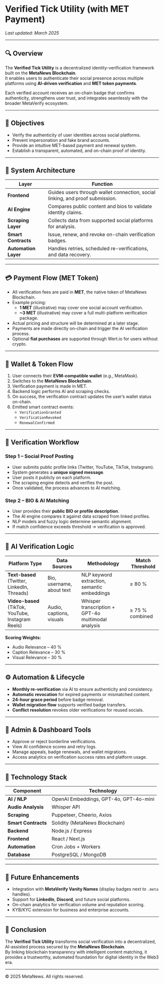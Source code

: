 # Verified Tick Utility (with MET Payment)

*Last updated: March 2025*

---

## 🔍 Overview

The **Verified Tick Utility** is a decentralized identity-verification framework built on the **MetaNews Blockchain**.  
It enables users to authenticate their social presence across multiple platforms using **AI-driven verification** and **MET token payments**.

Each verified account receives an on-chain badge that confirms authenticity, strengthens user trust, and integrates seamlessly with the broader MetaVerify ecosystem.

---

## 🧭 Objectives

- Verify the authenticity of user identities across social platforms.  
- Prevent impersonation and fake brand accounts.  
- Provide an intuitive MET-based payment and renewal system.  
- Establish a transparent, automated, and on-chain proof of identity.

---

## 🧩 System Architecture

| Layer | Function |
|-------|-----------|
| **Frontend** | Guides users through wallet connection, social linking, and proof submission. |
| **AI Engine** | Compares public content and bios to validate identity claims. |
| **Scraping Layer** | Collects data from supported social platforms for analysis. |
| **Smart Contracts** | Issue, renew, and revoke on-chain verification badges. |
| **Automation Layer** | Handles retries, scheduled re-verifications, and data recovery. |

---

## 💳 Payment Flow (MET Token)

- All verification fees are paid in **MET**, the native token of MetaNews Blockchain.  
- Example pricing:  
  - **1 MET** (illustrative) may cover one social account verification.  
  - **~3 MET** (illustrative) may cover a full multi-platform verification package.  
- Actual pricing and structure will be determined at a later stage.  
- Payments are made directly on-chain and trigger the AI verification process.  
- Optional **fiat purchases** are supported through Wert.io for users without crypto.

---

## 🔐 Wallet & Token Flow

1. User connects their **EVM-compatible wallet** (e.g., MetaMask).  
2. Switches to the **MetaNews Blockchain**.  
3. Verification payment is made in MET.  
4. Backend logic performs AI and scraping checks.  
5. On success, the verification contract updates the user’s wallet status on-chain.  
6. Emitted smart contract events:  
   - `VerificationGranted`  
   - `VerificationRevoked`  
   - `RenewalConfirmed`

---

## 🧠 Verification Workflow

### Step 1 – Social Proof Posting

- User submits public profile links (Twitter, YouTube, TikTok, Instagram).  
- System generates a **unique signed message**.  
- User posts it publicly on each platform.  
- The scraping engine detects and verifies the post.  
- Once validated, the process advances to AI matching.

### Step 2 – BIO & AI Matching

- User provides their **public BIO or profile description**.  
- The AI engine compares it against data scraped from linked profiles.  
- NLP models and fuzzy logic determine semantic alignment.  
- If match confidence exceeds threshold → verification is approved.

---

## 🧩 AI Verification Logic

| Platform Type | Data Sources | Methodology | Match Threshold |
|----------------|--------------|--------------|-----------------|
| **Text-based** (Twitter, LinkedIn, Threads) | Bio, username, about text | NLP keyword extraction, semantic embeddings | ≥ 80 % |
| **Video-based** (TikTok, YouTube, Instagram Reels) | Audio, captions, visuals | Whisper transcription + GPT-4o multimodal analysis | ≥ 75 % combined |

**Scoring Weights:**  
- Audio Relevance – 40 %  
- Caption Relevance – 30 %  
- Visual Relevance – 30 %

---

## ⚙️ Automation & Lifecycle

- **Monthly re-verification** via AI to ensure authenticity and consistency.  
- **Automatic revocation** for expired payments or mismatched content.  
- **24-hour grace period** before badge removal.  
- **Wallet migration flow** supports verified badge transfers.  
- **Conflict resolution** revokes older verifications for reused socials.  

---

## 🧩 Admin & Dashboard Tools

- Approve or reject borderline verifications.  
- View AI confidence scores and retry logs.  
- Manage appeals, badge renewals, and wallet migrations.  
- Access analytics on verification success rates and platform usage.  

---

## 🧪 Technology Stack

| Component | Technology |
|------------|-------------|
| **AI / NLP** | OpenAI Embeddings, GPT-4o, GPT-4o-mini |
| **Audio Analysis** | Whisper API |
| **Scraping** | Puppeteer, Cheerio, Axios |
| **Smart Contracts** | Solidity (MetaNews Blockchain) |
| **Backend** | Node.js / Express |
| **Frontend** | React / Next.js |
| **Automation** | Cron Jobs + Workers |
| **Database** | PostgreSQL / MongoDB |

---

## 💠 Future Enhancements

- Integration with **MetaVerify Vanity Names** (display badges next to `.meta` handles).  
- Support for **LinkedIn**, **Discord**, and future social platforms.  
- On-chain analytics for verification volume and reputation scoring.  
- KYB/KYC extension for business and enterprise accounts.  

---

## 📜 Conclusion

The **Verified Tick Utility** transforms social verification into a decentralized, AI-assisted process secured by the **MetaNews Blockchain**.  
By linking blockchain transparency with intelligent content matching, it provides a trustworthy, automated foundation for digital identity in the Web3 era.

---

© 2025 MetaNews. All rights reserved.
